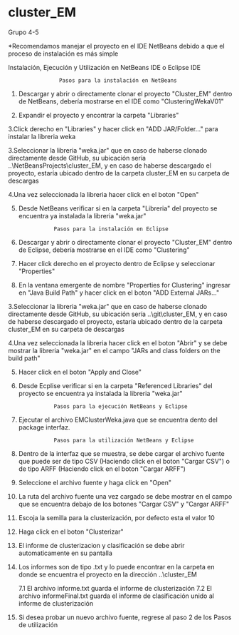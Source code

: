 # cluster_EM
Grupo 4-5

*Recomendamos manejar el proyecto en el IDE NetBeans debido a que el proceso de instalación es más simple

Instalación, Ejecución y Utilización en NetBeans IDE o Eclipse IDE

                    Pasos para la instalación en NetBeans

1. Descargar y abrir o directamente clonar el proyecto "Cluster_EM" dentro de NetBeans, 
debería mostrarse en el IDE como "ClusteringWekaV01"

2. Expandir el proyecto y encontrar la carpeta "Libraries"

3.Click derecho en "Libraries" y hacer click en "ADD JAR/Folder..." para instalar
la libreria weka

3.Seleccionar la libreria "weka.jar" que en caso de haberse clonado directamente desde
GitHub, su ubicación sería ..\NetBeansProjects\cluster_EM, y en caso de haberse descargado
el proyecto, estaría ubicado dentro de la carpeta cluster_EM en su carpeta de descargas

4.Una vez seleccionada la libreria hacer click en el boton "Open"

5. Desde NetBeans verificar si en la carpeta "Libreria" del proyecto se encuentra ya 
instalada la libreria "weka.jar"

                  Pasos para la instalación en Eclipse
                  
1. Descargar y abrir o directamente clonar el proyecto "Cluster_EM" dentro de Eclipse, 
debería mostrarse en el IDE como "Clustering"

2. Hacer click derecho en el proyecto dentro de Eclipse y seleccionar "Properties"

3. En la ventana emergente de nombre "Properties for Clustering" ingresar en 
"Java Build Path" y hacer click en el boton "ADD External JARs..."

3.Seleccionar la libreria "weka.jar" que en caso de haberse clonado directamente desde
GitHub, su ubicación sería ..\git\cluster_EM, y en caso de haberse descargado
el proyecto, estaría ubicado dentro de la carpeta cluster_EM en su carpeta de descargas

4.Una vez seleccionada la libreria hacer click en el boton "Abrir" y se debe mostrar la 
libreria "weka.jar" en el campo "JARs and class folders on the build path"

5. Hacer click en el boton "Apply and Close"

5. Desde Ecplise verificar si en la carpeta "Referenced Libraries" del proyecto se encuentra ya 
instalada la libreria "weka.jar"

                  Pasos para la ejecución NetBeans y Eclipse

1. Ejecutar el archivo EMClusterWeka.java que se encuentra
dento del package interfaz.

                  Pasos para la utilización NetBeans y Eclipse

1. Dentro de la interfaz que se muestra, se debe cargar el archivo fuente
que puede ser de tipo CSV (Haciendo click en el boton "Cargar CSV") o de tipo
ARFF (Haciendo click en el boton "Cargar ARFF")

2. Seleccione el archivo fuente y haga click en "Open"

3. La ruta del archivo fuente una vez cargado se debe mostrar en el campo que se 
encuentra debajo de los botones "Cargar CSV" y "Cargar ARFF"

4. Escoja la semilla para la clusterización, por defecto esta el valor 10

5. Haga click en el boton "Clusterizar"

6. El informe de clusterizacion y clasificación se debe abrir automaticamente en su pantalla

7. Los informes son de tipo .txt y lo puede encontrar en la carpeta en donde se encuentra el proyecto 
en la dirección ..\cluster_EM
  
    7.1 El archivo informe.txt guarda el informe de clusterización
    7.2 El archivo informeFinal.txt guarda el informe de clasificación unido al informe de clusterización

8. Si desea probar un nuevo archivo fuente, regrese al paso 2 de los Pasos de utilización
